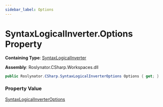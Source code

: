 ```yaml
---
sidebar_label: Options
---
```


# SyntaxLogicalInverter\.Options Property

**Containing Type**: [SyntaxLogicalInverter](../index.md)

**Assembly**: Roslynator\.CSharp\.Workspaces\.dll

```csharp
public Roslynator.CSharp.SyntaxLogicalInverterOptions Options { get; }
```

### Property Value

[SyntaxLogicalInverterOptions](../../SyntaxLogicalInverterOptions/index.md)

